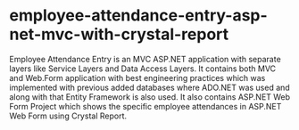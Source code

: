 # employee-attendance-entry-asp-net-mvc-with-crystal-report

Employee Attendance Entry is an MVC ASP.NET application with separate layers like Service Layers and Data Access Layers. It contains both MVC and Web.Form application with best engineering practices which was implemented with previous added databases where ADO.NET was used and along with that Entity Framework is also used. It also contains ASP.NET Web Form Project which shows the specific employee attendances in ASP.NET Web Form using Crystal Report.
